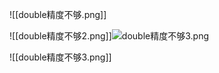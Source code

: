 ![[double精度不够.png]]

![[double精度不够2.png]]![double精度不够3.png](app://local/D:/data/TIL/TIL/double%E7%B2%BE%E5%BA%A6%E4%B8%8D%E5%A4%9F3.png?1653030122678)

![[double精度不够3.png]]